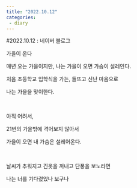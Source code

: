 ```yaml
---
title: "2022.10.12"
categories:
 - diary
---
```

#2022.10.12 : 네이버 블로그








가을이 온다

 매년 오는 가을이지만, 나는 가을이 오면 가슴이 설레인다.

처음 초등학교 입학식을 가는, 들뜨고 신난 마음으로

나는 가을을 맞이한다.

​

아직 어려서,

21번의 가을밖에 격어보지 않아서

가을이 오면 내 가슴은 설레어온다.

​

날씨가 추워지고 긴옷을 꺼내고 단풍을 보노라면

나는 너를 기다렸었나 보구나





 

